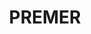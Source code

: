 ---
lastmod: '2025-04-06T06:05:20+00:00'
latitude: -31.244175
layout: suburb
longitude: 150.457901
postcode: '2381'
state: NSW
title: PREMER
url: /nsw/premer/
---